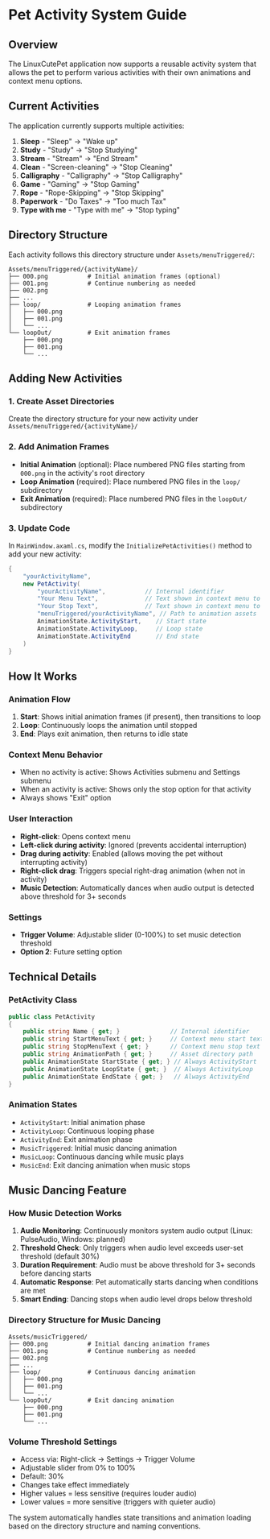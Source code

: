 # Pet Activity System Guide

## Overview
The LinuxCutePet application now supports a reusable activity system that allows the pet to perform various activities with their own animations and context menu options.

## Current Activities
The application currently supports multiple activities:

1. **Sleep** - "Sleep" → "Wake up"
2. **Study** - "Study" → "Stop Studying"  
3. **Stream** - "Stream" → "End Stream"
4. **Clean** - "Screen-cleaning" → "Stop Cleaning"
5. **Calligraphy** - "Calligraphy" → "Stop Calligraphy"
6. **Game** - "Gaming" → "Stop Gaming"
7. **Rope** - "Rope-Skipping" → "Stop Skipping"
8. **Paperwork** - "Do Taxes" → "Too much Tax"
9. **Type with me** - "Type with me" → "Stop typing"

## Directory Structure
Each activity follows this directory structure under `Assets/menuTriggered/`:

```
Assets/menuTriggered/{activityName}/
├── 000.png           # Initial animation frames (optional)
├── 001.png           # Continue numbering as needed
├── 002.png
├── ...
├── loop/             # Looping animation frames
│   ├── 000.png
│   ├── 001.png
│   └── ...
└── loopOut/          # Exit animation frames
    ├── 000.png
    ├── 001.png
    └── ...
```

## Adding New Activities

### 1. Create Asset Directories
Create the directory structure for your new activity under `Assets/menuTriggered/{activityName}/`

### 2. Add Animation Frames
- **Initial Animation** (optional): Place numbered PNG files starting from `000.png` in the activity's root directory
- **Loop Animation** (required): Place numbered PNG files in the `loop/` subdirectory
- **Exit Animation** (required): Place numbered PNG files in the `loopOut/` subdirectory

### 3. Update Code
In `MainWindow.axaml.cs`, modify the `InitializePetActivities()` method to add your new activity:

```csharp
{
    "yourActivityName",
    new PetActivity(
        "yourActivityName",           // Internal identifier
        "Your Menu Text",             // Text shown in context menu to start
        "Your Stop Text",             // Text shown in context menu to stop
        "menuTriggered/yourActivityName", // Path to animation assets
        AnimationState.ActivityStart,    // Start state
        AnimationState.ActivityLoop,     // Loop state  
        AnimationState.ActivityEnd       // End state
    )
}
```

## How It Works

### Animation Flow
1. **Start**: Shows initial animation frames (if present), then transitions to loop
2. **Loop**: Continuously loops the animation until stopped
3. **End**: Plays exit animation, then returns to idle state

### Context Menu Behavior
- When no activity is active: Shows Activities submenu and Settings submenu
- When an activity is active: Shows only the stop option for that activity
- Always shows "Exit" option

### User Interaction
- **Right-click**: Opens context menu
- **Left-click during activity**: Ignored (prevents accidental interruption)
- **Drag during activity**: Enabled (allows moving the pet without interrupting activity)
- **Right-click drag**: Triggers special right-drag animation (when not in activity)
- **Music Detection**: Automatically dances when audio output is detected above threshold for 3+ seconds

### Settings
- **Trigger Volume**: Adjustable slider (0-100%) to set music detection threshold
- **Option 2**: Future setting option

## Technical Details

### PetActivity Class
```csharp
public class PetActivity
{
    public string Name { get; }              // Internal identifier
    public string StartMenuText { get; }     // Context menu start text
    public string StopMenuText { get; }      // Context menu stop text  
    public string AnimationPath { get; }     // Asset directory path
    public AnimationState StartState { get; } // Always ActivityStart
    public AnimationState LoopState { get; }  // Always ActivityLoop
    public AnimationState EndState { get; }   // Always ActivityEnd
}
```

### Animation States
- `ActivityStart`: Initial animation phase
- `ActivityLoop`: Continuous looping phase  
- `ActivityEnd`: Exit animation phase
- `MusicTriggered`: Initial music dancing animation
- `MusicLoop`: Continuous dancing while music plays
- `MusicEnd`: Exit dancing animation when music stops

## Music Dancing Feature

### How Music Detection Works
1. **Audio Monitoring**: Continuously monitors system audio output (Linux: PulseAudio, Windows: planned)
2. **Threshold Check**: Only triggers when audio level exceeds user-set threshold (default 30%)
3. **Duration Requirement**: Audio must be above threshold for 3+ seconds before dancing starts
4. **Automatic Response**: Pet automatically starts dancing when conditions are met
5. **Smart Ending**: Dancing stops when audio level drops below threshold

### Directory Structure for Music Dancing
```
Assets/musicTriggered/
├── 000.png           # Initial dancing animation frames
├── 001.png           # Continue numbering as needed
├── 002.png
├── ...
├── loop/             # Continuous dancing animation
│   ├── 000.png
│   ├── 001.png
│   └── ...
└── loopOut/          # Exit dancing animation
    ├── 000.png
    ├── 001.png
    └── ...
```

### Volume Threshold Settings
- Access via: Right-click → Settings → Trigger Volume
- Adjustable slider from 0% to 100%
- Default: 30%
- Changes take effect immediately
- Higher values = less sensitive (requires louder audio)
- Lower values = more sensitive (triggers with quieter audio)

The system automatically handles state transitions and animation loading based on the directory structure and naming conventions.

